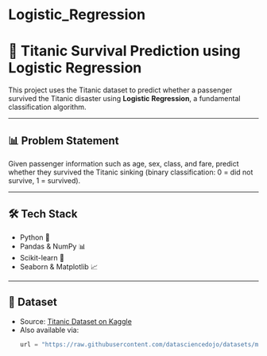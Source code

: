 # Logistic_Regression
# 🚢 Titanic Survival Prediction using Logistic Regression

This project uses the Titanic dataset to predict whether a passenger survived the Titanic disaster using **Logistic Regression**, a fundamental classification algorithm.

---

## 📊 Problem Statement

Given passenger information such as age, sex, class, and fare, predict whether they survived the Titanic sinking (binary classification: 0 = did not survive, 1 = survived).

---

## 🛠 Tech Stack

- Python 🐍
- Pandas & NumPy 📊
- Scikit-learn 🔧
- Seaborn & Matplotlib 📈

---

## 📁 Dataset

- Source: [Titanic Dataset on Kaggle](https://www.kaggle.com/competitions/titanic/data)
- Also available via:
  ```python
  url = "https://raw.githubusercontent.com/datasciencedojo/datasets/master/titanic.csv"
